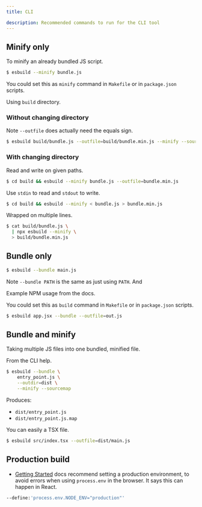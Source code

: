 ```yaml
---
title: CLI

description: Recommended commands to run for the CLI tool
---
```


## Minify only

To minify an already bundled JS script.

```sh
$ esbuild --minify bundle.js
```

You could set this as `minify` command in `Makefile` or in `package.json` scripts.

Using `build` directory.

### Without changing directory

Note `--outfile` does actually need the equals sign.

```sh
$ esbuild build/bundle.js --outfile=build/bundle.min.js --minify --sourcemap
```

### With changing directory

Read and write on given paths.

```sh    
$ cd build && esbuild --minify bundle.js --outfile=bundle.min.js
```

Use `stdin` to read and `stdout` to write.

```sh
$ cd build && esbuild --minify < bundle.js > bundle.min.js
```

Wrapped on multiple lines.

```sh
$ cat build/bundle.js \
  | npx esbuild --minify \
  > build/bundle.min.js
```

            
## Bundle only

```sh
$ esbuild --bundle main.js
```

Note `--bundle PATH` is the same as just using `PATH`. And 

Example NPM usage from the docs.

You could set this as `build` command in `Makefile` or in `package.json` scripts.

```sh
$ esbuild app.jsx --bundle --outfile=out.js
```


## Bundle and minify

Taking multiple JS files into one bundled, minified file.

From the CLI help.

```sh
$ esbuild --bundle \
    entry_point.js \
    --outdir=dist \
    --minify --sourcemap
```

Produces:

- `dist/entry_point.js`
- `dist/entry_point.js.map`

You can easily a TSX file.

```sh
$ esbuild src/index.tsx --outfile=dist/main.js
```


## Production build

- [Getting Started](https://esbuild.github.io/getting-started/) docs recommend setting a production environment, to avoid errors when using `process.env` in the browser. It says this can happen in React.

```sh
--define:'process.env.NODE_ENV="production"'
```
